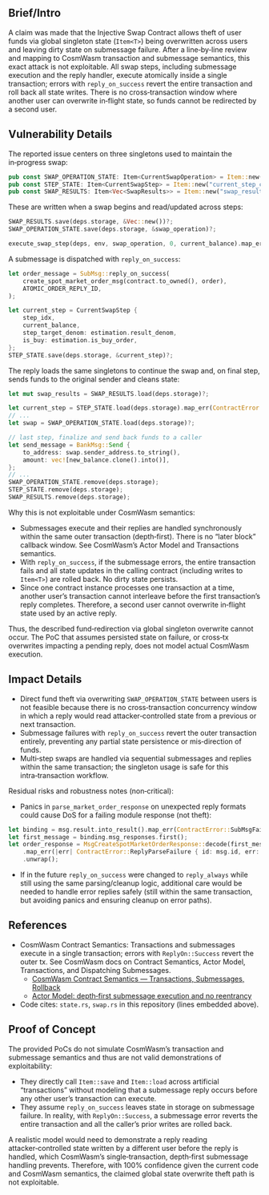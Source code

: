 ## Brief/Intro
A claim was made that the Injective Swap Contract allows theft of user funds via global singleton state (`Item<T>`) being overwritten across users and leaving dirty state on submessage failure. After a line‑by‑line review and mapping to CosmWasm transaction and submessage semantics, this exact attack is not exploitable. All swap steps, including submessage execution and the reply handler, execute atomically inside a single transaction; errors with `reply_on_success` revert the entire transaction and roll back all state writes. There is no cross‑transaction window where another user can overwrite in‑flight state, so funds cannot be redirected by a second user.

## Vulnerability Details
The reported issue centers on three singletons used to maintain the in‑progress swap:

```7:9:/workspace/contracts/swap/src/state.rs
pub const SWAP_OPERATION_STATE: Item<CurrentSwapOperation> = Item::new("current_swap_cache");
pub const STEP_STATE: Item<CurrentSwapStep> = Item::new("current_step_cache");
pub const SWAP_RESULTS: Item<Vec<SwapResults>> = Item::new("swap_results");
```

These are written when a swap begins and read/updated across steps:

```99:104:/workspace/contracts/swap/src/swap.rs
SWAP_RESULTS.save(deps.storage, &Vec::new())?;
SWAP_OPERATION_STATE.save(deps.storage, &swap_operation)?;

execute_swap_step(deps, env, swap_operation, 0, current_balance).map_err(ContractError::Std)
```

A submessage is dispatched with `reply_on_success`:

```144:152:/workspace/contracts/swap/src/swap.rs
let order_message = SubMsg::reply_on_success(
    create_spot_market_order_msg(contract.to_owned(), order),
    ATOMIC_ORDER_REPLY_ID,
);

let current_step = CurrentSwapStep {
    step_idx,
    current_balance,
    step_target_denom: estimation.result_denom,
    is_buy: estimation.is_buy_order,
};
STEP_STATE.save(deps.storage, &current_step)?;
```

The reply loads the same singletons to continue the swap and, on final step, sends funds to the original sender and cleans state:

```175:186:/workspace/contracts/swap/src/swap.rs
let mut swap_results = SWAP_RESULTS.load(deps.storage)?;

let current_step = STEP_STATE.load(deps.storage).map_err(ContractError::Std)?;
// ...
let swap = SWAP_OPERATION_STATE.load(deps.storage)?;
```

```227:245:/workspace/contracts/swap/src/swap.rs
// last step, finalize and send back funds to a caller
let send_message = BankMsg::Send {
    to_address: swap.sender_address.to_string(),
    amount: vec![new_balance.clone().into()],
};
// ...
SWAP_OPERATION_STATE.remove(deps.storage);
STEP_STATE.remove(deps.storage);
SWAP_RESULTS.remove(deps.storage);
```

Why this is not exploitable under CosmWasm semantics:
- Submessages execute and their replies are handled synchronously within the same outer transaction (depth‑first). There is no “later block” callback window. See CosmWasm’s Actor Model and Transactions semantics.
- With `reply_on_success`, if the submessage errors, the entire transaction fails and all state updates in the calling contract (including writes to `Item<T>`) are rolled back. No dirty state persists.
- Since one contract instance processes one transaction at a time, another user’s transaction cannot interleave before the first transaction’s reply completes. Therefore, a second user cannot overwrite in‑flight state used by an active reply.

Thus, the described fund‑redirection via global singleton overwrite cannot occur. The PoC that assumes persisted state on failure, or cross‑tx overwrites impacting a pending reply, does not model actual CosmWasm execution.

## Impact Details
- Direct fund theft via overwriting `SWAP_OPERATION_STATE` between users is not feasible because there is no cross‑transaction concurrency window in which a reply would read attacker‑controlled state from a previous or next transaction.
- Submessage failures with `reply_on_success` revert the outer transaction entirely, preventing any partial state persistence or mis‑direction of funds.
- Multi‑step swaps are handled via sequential submessages and replies within the same transaction; the singleton usage is safe for this intra‑transaction workflow.

Residual risks and robustness notes (non‑critical):
- Panics in `parse_market_order_response` on unexpected reply formats could cause DoS for a failing module response (not theft):

```260:269:/workspace/contracts/swap/src/swap.rs
let binding = msg.result.into_result().map_err(ContractError::SubMsgFailure).unwrap();
let first_message = binding.msg_responses.first();
let order_response = MsgCreateSpotMarketOrderResponse::decode(first_message.unwrap().value.as_slice())
    .map_err(|err| ContractError::ReplyParseFailure { id: msg.id, err: err.to_string(), })
    .unwrap();
```
- If in the future `reply_on_success` were changed to `reply_always` while still using the same parsing/cleanup logic, additional care would be needed to handle error replies safely (still within the same transaction, but avoiding panics and ensuring cleanup on error paths).

## References
- CosmWasm Contract Semantics: Transactions and submessages execute in a single transaction; errors with `ReplyOn::Success` revert the outer tx. See CosmWasm docs on Contract Semantics, Actor Model, Transactions, and Dispatching Submessages.
  - [CosmWasm Contract Semantics — Transactions, Submessages, Rollback](https://docs.cosmwasm.com/docs/1.0/architecture/semantics)
  - [Actor Model: depth‑first submessage execution and no reentrancy](https://docs.cosmwasm.com/docs/1.0/architecture/actor)
- Code cites: `state.rs`, `swap.rs` in this repository (lines embedded above).

## Proof of Concept
The provided PoCs do not simulate CosmWasm’s transaction and submessage semantics and thus are not valid demonstrations of exploitability:
- They directly call `Item::save` and `Item::load` across artificial “transactions” without modeling that a submessage reply occurs before any other user’s transaction can execute.
- They assume `reply_on_success` leaves state in storage on submessage failure. In reality, with `ReplyOn::Success`, a submessage error reverts the entire transaction and all the caller’s prior writes are rolled back.

A realistic model would need to demonstrate a reply reading attacker‑controlled state written by a different user before the reply is handled, which CosmWasm’s single‑transaction, depth‑first submessage handling prevents. Therefore, with 100% confidence given the current code and CosmWasm semantics, the claimed global state overwrite theft path is not exploitable.